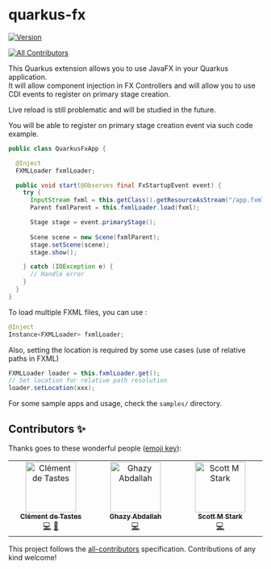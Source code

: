 # quarkus-fx

[![Version](https://img.shields.io/maven-central/v/io.quarkiverse.fx/quarkus-fx-parent?logo=apache-maven&style=flat-square)](https://search.maven.org/artifact/io.quarkiverse.fx/quarkus-fx)

<!-- ALL-CONTRIBUTORS-BADGE:START - Do not remove or modify this section -->
[![All Contributors](https://img.shields.io/badge/all_contributors-3-orange.svg?style=flat-square)](#contributors-)
<!-- ALL-CONTRIBUTORS-BADGE:END -->
This Quarkus extension allows you to use JavaFX in your Quarkus application. \
It will allow component injection in FX Controllers and will allow you to use CDI events to register on primary stage creation.

Live reload is still problematic and will be studied in the future.

You will be able to register on primary stage creation event via such code example.
```java
public class QuarkusFxApp {

  @Inject
  FXMLLoader fxmlLoader;

  public void start(@Observes final FxStartupEvent event) {
    try {
      InputStream fxml = this.getClass().getResourceAsStream("/app.fxml");
      Parent fxmlParent = this.fxmlLoader.load(fxml);

      Stage stage = event.primaryStage();
      
      Scene scene = new Scene(fxmlParent);
      stage.setScene(scene);
      stage.show();

    } catch (IOException e) {
      // Handle error
    }
  }
}
```
To load multiple FXML files, you can use :
```java
@Inject
Instance<FXMLLoader> fxmlLoader;
```

Also, setting the location is required by some use cases (use of relative paths in FXML)
```java
FXMLLoader loader = this.fxmlLoader.get();
// Set location for relative path resolution
loader.setLocation(xxx);
```

For some sample apps and usage, check the `samples/` directory.

## Contributors ✨

Thanks goes to these wonderful people ([emoji key](https://allcontributors.org/docs/en/emoji-key)):

<!-- ALL-CONTRIBUTORS-LIST:START - Do not remove or modify this section -->
<!-- prettier-ignore-start -->
<!-- markdownlint-disable -->
<table>
  <tbody>
    <tr>
      <td align="center" valign="top" width="14.28%"><a href="https://github.com/CodeSimcoe"><img src="https://avatars.githubusercontent.com/u/110094118?v=4?s=100" width="100px;" alt="Clément de Tastes"/><br /><sub><b>Clément de Tastes</b></sub></a><br /><a href="https://github.com/quarkiverse/quarkus-fx/commits?author=CodeSimcoe" title="Code">💻</a> <a href="#maintenance-CodeSimcoe" title="Maintenance">🚧</a></td>
      <td align="center" valign="top" width="14.28%"><a href="https://github.com/ghazyami"><img src="https://avatars.githubusercontent.com/u/7247810?v=4?s=100" width="100px;" alt="Ghazy Abdallah"/><br /><sub><b>Ghazy Abdallah</b></sub></a><br /><a href="https://github.com/quarkiverse/quarkus-fx/commits?author=ghazyami" title="Code">💻</a></td>
      <td align="center" valign="top" width="14.28%"><a href="http://www.jboss.org"><img src="https://avatars.githubusercontent.com/u/332210?v=4?s=100" width="100px;" alt="Scott M Stark"/><br /><sub><b>Scott M Stark</b></sub></a><br /><a href="https://github.com/quarkiverse/quarkus-fx/commits?author=starksm64" title="Code">💻</a></td>
    </tr>
  </tbody>
</table>

<!-- markdownlint-restore -->
<!-- prettier-ignore-end -->

<!-- ALL-CONTRIBUTORS-LIST:END -->

This project follows the [all-contributors](https://github.com/all-contributors/all-contributors) specification. Contributions of any kind welcome!
